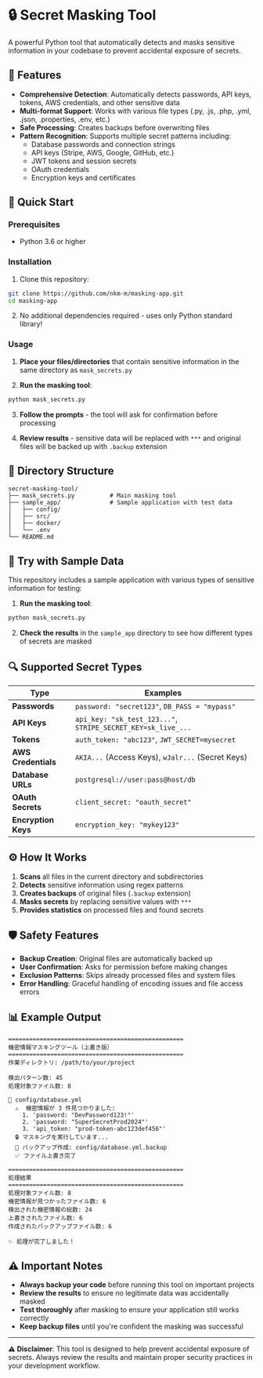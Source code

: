 # 🔒 Secret Masking Tool

A powerful Python tool that automatically detects and masks sensitive information in your codebase to prevent accidental exposure of secrets.

## 🌟 Features

- **Comprehensive Detection**: Automatically detects passwords, API keys, tokens, AWS credentials, and other sensitive data
- **Multi-format Support**: Works with various file types (.py, .js, .php, .yml, .json, .properties, .env, etc.)
- **Safe Processing**: Creates backups before overwriting files
- **Pattern Recognition**: Supports multiple secret patterns including:
  - Database passwords and connection strings
  - API keys (Stripe, AWS, Google, GitHub, etc.)
  - JWT tokens and session secrets
  - OAuth credentials
  - Encryption keys and certificates

## 🚀 Quick Start

### Prerequisites
- Python 3.6 or higher

### Installation
1. Clone this repository:
```bash
git clone https://github.com/nkm-m/masking-app.git
cd masking-app
```

2. No additional dependencies required - uses only Python standard library!

### Usage

1. **Place your files/directories** that contain sensitive information in the same directory as `mask_secrets.py`

2. **Run the masking tool**:
```bash
python mask_secrets.py
```

3. **Follow the prompts** - the tool will ask for confirmation before processing

4. **Review results** - sensitive data will be replaced with `***` and original files will be backed up with `.backup` extension

## 📁 Directory Structure
```
secret-masking-tool/
├── mask_secrets.py          # Main masking tool
├── sample_app/              # Sample application with test data
│   ├── config/
│   ├── src/
│   ├── docker/
│   └── .env
└── README.md
```

## 🧪 Try with Sample Data

This repository includes a sample application with various types of sensitive information for testing:

1. **Run the masking tool**:
```bash
python mask_secrets.py
```

2. **Check the results** in the `sample_app` directory to see how different types of secrets are masked

## 🔍 Supported Secret Types

| Type | Examples |
|------|----------|
| **Passwords** | `password: "secret123"`, `DB_PASS = "mypass"` |
| **API Keys** | `api_key: "sk_test_123..."`, `STRIPE_SECRET_KEY=sk_live_...` |
| **Tokens** | `auth_token: "abc123"`, `JWT_SECRET=mysecret` |
| **AWS Credentials** | `AKIA...` (Access Keys), `wJalr...` (Secret Keys) |
| **Database URLs** | `postgresql://user:pass@host/db` |
| **OAuth Secrets** | `client_secret: "oauth_secret"` |
| **Encryption Keys** | `encryption_key: "mykey123"` |

## ⚙️ How It Works

1. **Scans** all files in the current directory and subdirectories
2. **Detects** sensitive information using regex patterns
3. **Creates backups** of original files (`.backup` extension)
4. **Masks secrets** by replacing sensitive values with `***`
5. **Provides statistics** on processed files and found secrets

## 🛡️ Safety Features

- **Backup Creation**: Original files are automatically backed up
- **User Confirmation**: Asks for permission before making changes
- **Exclusion Patterns**: Skips already processed files and system files
- **Error Handling**: Graceful handling of encoding issues and file access errors

## 📊 Example Output

```
==================================================
機密情報マスキングツール（上書き版）
==================================================
作業ディレクトリ: /path/to/your/project

検出パターン数: 45
処理対象ファイル数: 8

📁 config/database.yml
  ⚠️  機密情報が 3 件見つかりました:
    1. 'password: "DevPassword123!"'
    2. 'password: "SuperSecretProd2024"'
    3. 'api_token: "prod-token-abc123def456"'
  🔒 マスキングを実行しています...
  💾 バックアップ作成: config/database.yml.backup
  ✅ ファイル上書き完了

==================================================
処理結果
==================================================
処理対象ファイル数: 8
機密情報が見つかったファイル数: 6
検出された機密情報の総数: 24
上書きされたファイル数: 6
作成されたバックアップファイル数: 6

✨ 処理が完了しました！
```

## ⚠️ Important Notes

- **Always backup your code** before running this tool on important projects
- **Review the results** to ensure no legitimate data was accidentally masked
- **Test thoroughly** after masking to ensure your application still works correctly
- **Keep backup files** until you're confident the masking was successful

---

**⚠️ Disclaimer**: This tool is designed to help prevent accidental exposure of secrets. Always review the results and maintain proper security practices in your development workflow.
